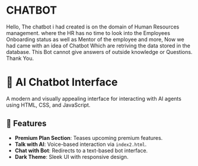 # CHATBOT

Hello, The chatbot i had created is on the domain of Human Resources management. 
where the HR has no time to look into the Employees Onboarding status as well as Mentor of the employee and more,
Now we had came with an idea of Chatbot Which are retriving the data stored in the database. 
This Bot cannot give answers of outside knowledge or Questions. 
Thank You.
# 🤖 AI Chatbot Interface

A modern and visually appealing interface for interacting with AI agents using HTML, CSS, and JavaScript.

## 🌟 Features
- **Premium Plan Section**: Teases upcoming premium features.
- **Talk with AI**: Voice-based interaction via `index2.html`.
- **Chat with Bot**: Redirects to a text-based bot interface.
- **Dark Theme**: Sleek UI with responsive design.


